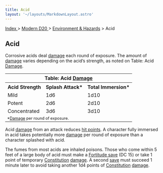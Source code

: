 ```yaml
---
title: Acid
layout: '~/layouts/MarkdownLayout.astro'
---
```


[ Index ](/) > [ Modern D20 ](/modern.d20.srd) > [Environment & Hazards](/modern.d20.srd/environment.hazards) > Acid

## Acid

Corrosive acids deal [damage](/modern.d20.srd/combat/damage) each round of
exposure. The amount of [damage](/modern.d20.srd/combat/damage) varies
depending on the acid’s strength, as noted on Table: Acid
[Damage](/modern.d20.srd/combat/damage).


<table><tr><th colspan="3"> Table: Acid <a href="/modern.d20.srd/combat/damage">Damage</a></th> </tr> <tr><th>Acid Strength</th><th> Splash Attack*</th><th> Total Immersion* </th></tr> <tr><td> Mild</td><td> 1d6</td><td> 1d10 </td></tr> <tr class="shaded"><td> Potent</td><td> 2d6</td><td> 2d10 </td></tr> <tr><td> Concentrated</td><td> 3d6</td><td> 3d10 </td></tr> <tr><td colspan="3" style="font-size: .8em; text-align: left"> *<a href="/modern.d20.srd/combat/damage">Damage</a> per round of exposure. </td> </tr></table>


Acid [damage](/modern.d20.srd/combat/damage) from an attack reduces [hit points](/modern.d20.srd/combat/hit.points). A character fully immersed in acid
takes potentially more [damage](/modern.d20.srd/combat/damage) per round of
exposure than a character splashed with acid.

The fumes from most acids are inhaled poisons. Those who come within 5 feet of
a large body of acid must make a [Fortitude save](/modern.d20.srd/basics/saving.throws) (DC 15) or take 1 point of
temporary [Constitution](/modern.d20.srd/basics/ability.scores)
[damage](/modern.d20.srd/combat/damage). A second
[save](/modern.d20.srd/basics/saving.throws) must succeed 1 minute later to
avoid taking another 1d4 points of
[Constitution](/modern.d20.srd/basics/ability.scores)
[damage](/modern.d20.srd/basics/ability.scores).

